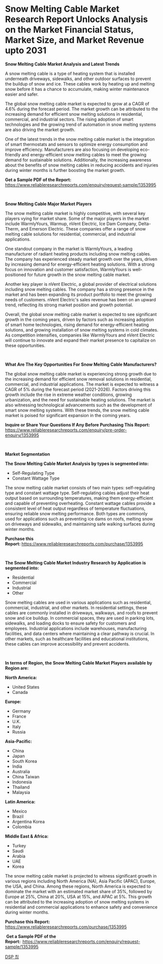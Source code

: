 <p><h1>Snow Melting Cable Market Research Report Unlocks Analysis on the Market Financial Status, Market Size, and Market Revenue upto 2031</h1></p><p><strong>Snow Melting Cable Market Analysis and Latest Trends</strong></p>
<p><p>A snow melting cable is a type of heating system that is installed underneath driveways, sidewalks, and other outdoor surfaces to prevent the buildup of snow and ice. These cables work by heating up and melting snow before it has a chance to accumulate, making winter maintenance easier and safer.</p><p>The global snow melting cable market is expected to grow at a CAGR of 4.6% during the forecast period. The market growth can be attributed to the increasing demand for efficient snow melting solutions in residential, commercial, and industrial sectors. The rising adoption of smart technologies and the growing trend of automation in snow melting systems are also driving the market growth.</p><p>One of the latest trends in the snow melting cable market is the integration of smart thermostats and sensors to optimize energy consumption and improve efficiency. Manufacturers are also focusing on developing eco-friendly and energy-efficient snow melting cables to meet the growing demand for sustainable solutions. Additionally, the increasing awareness about the benefits of snow melting cables in reducing accidents and injuries during winter months is further boosting the market growth.</p></p>
<p><strong>Get a Sample PDF of the Report:&nbsp;</strong> <a href="https://www.reliableresearchreports.com/enquiry/request-sample/1353995">https://www.reliableresearchreports.com/enquiry/request-sample/1353995</a></p>
<p>&nbsp;</p>
<p><strong>Snow Melting Cable Major Market Players</strong></p>
<p><p>The snow melting cable market is highly competitive, with several key players vying for market share. Some of the major players in the market include WarmlyYours, Warmup, nVent Electric, Ice Dam Company, Delta-Therm, and Emerson Electric. These companies offer a range of snow melting cable solutions for residential, commercial, and industrial applications.</p><p>One standout company in the market is WarmlyYours, a leading manufacturer of radiant heating products including snow melting cables. The company has experienced steady market growth over the years, driven by increasing demand for energy-efficient heating solutions. With a strong focus on innovation and customer satisfaction, WarmlyYours is well-positioned for future growth in the snow melting cable market.</p><p>Another key player is nVent Electric, a global provider of electrical solutions including snow melting cables. The company has a strong presence in the market and has been expanding its product portfolio to meet the growing needs of customers. nVent Electric's sales revenue has been on an upward trend, reflecting its strong market position and growth potential.</p><p>Overall, the global snow melting cable market is expected to see significant growth in the coming years, driven by factors such as increasing adoption of smart home technologies, rising demand for energy-efficient heating solutions, and growing installation of snow melting systems in cold climates. As competition intensifies, companies like WarmlyYours and nVent Electric will continue to innovate and expand their market presence to capitalize on these opportunities.</p></p>
<p>&nbsp;</p>
<p><strong>What Are The Key Opportunities For Snow Melting Cable Manufacturers?</strong></p>
<p><p>The global snow melting cable market is experiencing strong growth due to the increasing demand for efficient snow removal solutions in residential, commercial, and industrial applications. The market is expected to witness a CAGR of 5% during the forecast period (2021-2026). Factors driving this growth include the rise in extreme weather conditions, growing urbanization, and the need for sustainable heating solutions. The market is also witnessing technological advancements such as the development of smart snow melting systems. With these trends, the snow melting cable market is poised for significant expansion in the coming years.</p></p>
<p><strong>Inquire or Share Your Questions If Any Before Purchasing This Report:</strong> <a href="https://www.reliableresearchreports.com/enquiry/pre-order-enquiry/1353995">https://www.reliableresearchreports.com/enquiry/pre-order-enquiry/1353995</a></p>
<p>&nbsp;</p>
<p><strong>Market Segmentation</strong></p>
<p><strong>The Snow Melting Cable Market Analysis by types is segmented into:</strong></p>
<p><ul><li>Self-Regulating Type</li><li>Constant Wattage Type</li></ul></p>
<p><p>The snow melting cable market consists of two main types: self-regulating type and constant wattage type. Self-regulating cables adjust their heat output based on surrounding temperatures, making them energy-efficient and capable of preventing overheating. Constant wattage cables provide a consistent level of heat output regardless of temperature fluctuations, ensuring reliable snow melting performance. Both types are commonly used for applications such as preventing ice dams on roofs, melting snow on driveways and sidewalks, and maintaining safe walking surfaces during winter months.</p></p>
<p><strong>Purchase this Report:&nbsp;</strong><a href="https://www.reliableresearchreports.com/purchase/1353995">https://www.reliableresearchreports.com/purchase/1353995</a></p>
<p>&nbsp;</p>
<p><strong>The Snow Melting Cable Market Industry Research by Application is segmented into:</strong></p>
<p><ul><li>Residential</li><li>Commercial</li><li>Industrial</li><li>Other</li></ul></p>
<p><p>Snow melting cables are used in various applications such as residential, commercial, industrial, and other markets. In residential settings, these cables are commonly installed in driveways, walkways, and roofs to prevent snow and ice buildup. In commercial spaces, they are used in parking lots, sidewalks, and loading docks to ensure safety for customers and employees. Industrial applications include warehouses, manufacturing facilities, and data centers where maintaining a clear pathway is crucial. In other markets, such as healthcare facilities and educational institutions, these cables can improve accessibility and prevent accidents.</p></p>
<p>&nbsp;</p>
<p><strong>In terms of Region, the Snow Melting Cable Market Players available by Region are:</strong></p>
<p>
    <p> <strong> North America: </strong>
        <ul>
            <li>United States</li>
            <li>Canada</li>
        </ul>
        </p> 
    <p> <strong> Europe: </strong>
        <ul>
            <li>Germany</li>
            <li>France</li>
            <li>U.K.</li>
            <li>Italy</li>
            <li>Russia</li>
        </ul>
        </p> 
    <p> <strong> Asia-Pacific: </strong>
        <ul>
            <li>China</li>
            <li>Japan</li>
            <li>South Korea</li>
            <li>India</li>
            <li>Australia</li>
            <li>China Taiwan</li>
            <li>Indonesia</li>
            <li>Thailand</li>
            <li>Malaysia</li>
        </ul>
        </p> 
    <p> <strong> Latin America: </strong>
        <ul>
            <li>Mexico</li>
            <li>Brazil</li>
            <li>Argentina Korea</li>
            <li>Colombia</li>
        </ul>
        </p> 
    <p> <strong> Middle East & Africa: </strong>
        <ul>
            <li>Turkey</li>
            <li>Saudi</li>
            <li>Arabia</li>
            <li>UAE</li>
            <li>Korea</li>
        </ul>
    </p>
    </p>
<p><p>The snow melting cable market is projected to witness significant growth in various regions including North America (NA), Asia Pacific (APAC), Europe, the USA, and China. Among these regions, North America is expected to dominate the market with an estimated market share of 35%, followed by Europe at 25%, China at 20%, USA at 15%, and APAC at 5%. This growth can be attributed to the increasing adoption of snow melting systems in residential and commercial applications to enhance safety and convenience during winter months.</p></p>
<p><strong>Purchase this Report: </strong><a href="https://www.reliableresearchreports.com/purchase/1353995">https://www.reliableresearchreports.com/purchase/1353995</a></p>
<p>&nbsp;<strong>Get a Sample PDF of the Report:&nbsp;&nbsp;</strong><a href="https://www.reliableresearchreports.com/enquiry/request-sample/1353995">https://www.reliableresearchreports.com/enquiry/request-sample/1353995</a></p>
<p><strong></strong></p>
<p><p><a href="https://github.com/fernandotryO5lson96765/Market-Research-Report-List-1/blob/main/636478515408.md">DSP 칩</a></p></p>